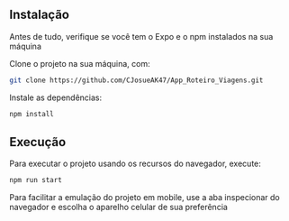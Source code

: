 ## Instalação

Antes de tudo, verifique se você tem o Expo e o npm instalados na sua máquina

Clone o projeto na sua máquina, com:
```bash
git clone https://github.com/CJosueAK47/App_Roteiro_Viagens.git
```


Instale as dependências:

```bash
npm install
```

## Execução

Para executar o projeto usando os recursos do navegador, execute:

```bash
npm run start
```

Para facilitar a emulação do projeto em mobile, use a aba inspecionar do navegador e escolha o aparelho celular de sua preferência